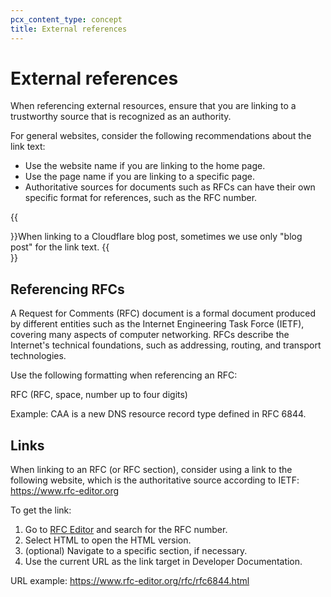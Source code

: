 ```yaml
---
pcx_content_type: concept
title: External references
---
```


# External references

When referencing external resources, ensure that you are linking to a trustworthy source that is recognized as an authority.

For general websites, consider the following recommendations about the link text:

- Use the website name if you are linking to the home page.
- Use the page name if you are linking to a specific page.
- Authoritative sources for documents such as RFCs can have their own specific format for references, such as the RFC number.

{{<Aside type="note">}}When linking to a Cloudflare blog post, sometimes we use only "blog post" for the link text.
{{</Aside>}}

## Referencing RFCs

A Request for Comments (RFC) document is a formal document produced by different entities such as the Internet Engineering Task Force (IETF), covering many aspects of computer networking. RFCs describe the Internet's technical foundations, such as addressing, routing, and transport technologies.

Use the following formatting when referencing an RFC:

RFC <number>
(RFC, space, number up to four digits)

Example: CAA is a new DNS resource record type defined in RFC 6844.

## Links

When linking to an RFC (or RFC section), consider using a link to the following website, which is the authoritative source according to IETF:
https://www.rfc-editor.org

To get the link:

1. Go to [RFC Editor](https://www.rfc-editor.org/rfc-index.html) and search for the RFC number.
2. Select HTML to open the HTML version.
3. (optional) Navigate to a specific section, if necessary.
4. Use the current URL as the link target in Developer Documentation.

URL example:
https://www.rfc-editor.org/rfc/rfc6844.html